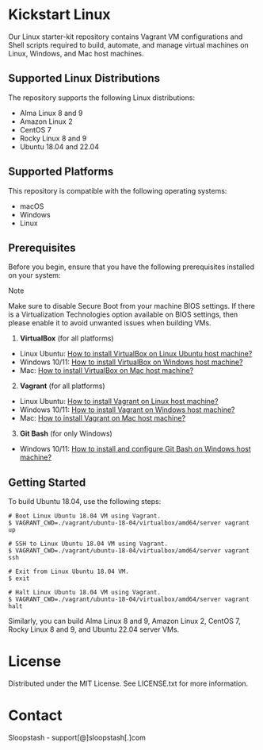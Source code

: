 # Kickstart Linux
Our Linux starter-kit repository contains Vagrant VM configurations and Shell scripts required to build, automate, and manage virtual machines on Linux, Windows, and Mac host machines.

## Supported Linux Distributions
The repository supports the following Linux distributions:
+ Alma Linux 8 and 9
+ Amazon Linux 2
+ CentOS 7
+ Rocky Linux 8 and 9
+ Ubuntu 18.04 and 22.04

## Supported Platforms
This repository is compatible with the following operating systems:

+ macOS
+ Windows
+ Linux

## Prerequisites
Before you begin, ensure that you have the following prerequisites installed on your system:
 
> [!NOTE]
Make sure to disable Secure Boot from your machine BIOS settings. If there is a Virtualization Technologies option available on BIOS settings, then please enable it to avoid unwanted issues when building VMs.

1. **VirtualBox** (for all platforms)
  - Linux Ubuntu: [How to install VirtualBox on Linux Ubuntu host machine?](https://sloopstash.zohodesk.com/portal/en/kb/articles/how-to-install-virtualbox-on-linux-ubuntu-18-04-desktop-machine)
  - Windows 10/11: [How to install VirtualBox on Windows host machine?](https://sloopstash.zohodesk.com/portal/en/kb/articles/how-to-install-virtualbox-on-windows-10-11-desktop-machine)
  - Mac: [How to install VirtualBox on Mac host machine?](https://sloopstash.zohodesk.com/portal/en/kb/articles/how-to-install-virtualbox-on-mac-desktop-machine)

2. **Vagrant** (for all platforms)
  - Linux Ubuntu: [How to install Vagrant on Linux host machine?](https://sloopstash.zohodesk.com/portal/en/kb/articles/how-to-install-vagrant-on-linux-ubuntu-18-04-desktop-machine)
  - Windows 10/11: [How to install Vagrant on Windows host machine?](https://sloopstash.zohodesk.com/portal/en/kb/articles/how-to-install-vagrant-on-windows-10-11-desktop-machine)
  - Mac: [How to install Vagrant on Mac host machine?](https://sloopstash.zohodesk.com/portal/en/kb/articles/how-to-install-vagrant-on-mac-desktop-machine)

3. **Git Bash** (for only Windows)
  - Windows 10/11: [How to install and configure Git Bash on Windows host machine?](https://sloopstash.zohodesk.com/portal/en/kb/articles/how-to-install-configure-git-bash-on-windows-10-11-desktop-machine)

## Getting Started

To build Ubuntu 18.04, use the following steps: 

```
# Boot Linux Ubuntu 18.04 VM using Vagrant.
$ VAGRANT_CWD=./vagrant/ubuntu-18-04/virtualbox/amd64/server vagrant up
```
```
# SSH to Linux Ubuntu 18.04 VM using Vagrant.
$ VAGRANT_CWD=./vagrant/ubuntu-18-04/virtualbox/amd64/server vagrant ssh
```
```
# Exit from Linux Ubuntu 18.04 VM.
$ exit
```
```
# Halt Linux Ubuntu 18.04 VM using Vagrant.
$ VAGRANT_CWD=./vagrant/ubuntu-18-04/virtualbox/amd64/server vagrant halt
```

Similarly, you can build Alma Linux 8 and 9, Amazon Linux 2, CentOS 7, Rocky Linux 8 and 9, and Ubuntu 22.04 server VMs.

# License
Distributed under the MIT License. See LICENSE.txt for more information.

# Contact
Sloopstash - support[@]sloopstash[.]com


